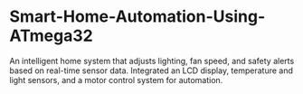 # Smart-Home-Automation-Using-ATmega32
An intelligent home system that adjusts lighting, fan speed, and safety alerts based on real-time sensor data. Integrated an LCD display, temperature and light sensors, and a motor control system for automation.
